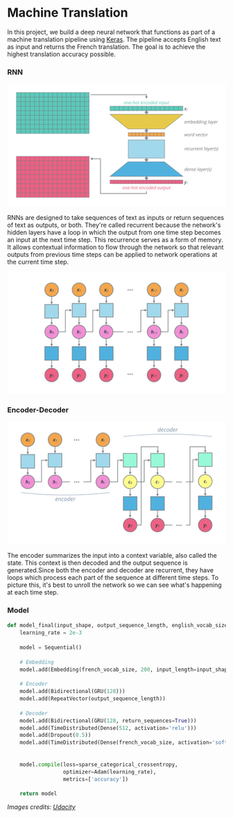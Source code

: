 # Machine Translation

In this project, we build a deep neural network that functions as part of a machine translation pipeline using [Keras](https://keras.io/). The pipeline accepts English text as input and returns the French translation. The goal is to achieve the highest translation accuracy possible.

### RNN 
![rnn](images/rnn_overview.png)

RNNs are designed to take sequences of text as inputs or return sequences of text as outputs, or both. They're called recurrent because the network's hidden layers have a loop in which the output from one time step becomes an input at the next time step. This recurrence serves as a form of memory. It allows contextual information to flow through the network so that relevant outputs from previous time steps can be applied to network operations at the current time step.

![unfolded_rnn](images/rnn-layer.png)

### Encoder-Decoder
![encoder-decoder](images/enc-dec.png)

The encoder summarizes the input into a context variable, also called the state. This context is then decoded and the output sequence is generated.Since both the encoder and decoder are recurrent, they have loops which process each part of the sequence at different time steps. To picture this, it's best to unroll the network so we can see what's happening at each time step.


### Model
```python
def model_final(input_shape, output_sequence_length, english_vocab_size, french_vocab_size):
    learning_rate = 2e-3
    
    model = Sequential()
    
    # Embedding
    model.add(Embedding(french_vocab_size, 200, input_length=input_shape[1]))
    
    # Encoder
    model.add(Bidirectional(GRU(128)))
    model.add(RepeatVector(output_sequence_length))
    
    # Decoder
    model.add(Bidirectional(GRU(128, return_sequences=True)))
    model.add(TimeDistributed(Dense(512, activation='relu')))
    model.add(Dropout(0.5))
    model.add(TimeDistributed(Dense(french_vocab_size, activation='softmax')))
    
    
    model.compile(loss=sparse_categorical_crossentropy,
                  optimizer=Adam(learning_rate),
                  metrics=['accuracy'])
    
    return model
```

_Images credits: [Udacity](www.udacity.com)_